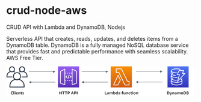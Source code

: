 # crud-node-aws
CRUD API with Lambda and DynamoDB, Nodejs

Serverless API that creates, reads, updates, and deletes items from a DynamoDB table. DynamoDB is a fully managed NoSQL database service that provides fast and predictable performance with seamless scalability. AWS Free Tier.

![alt text](images/ddb-crud.png)
